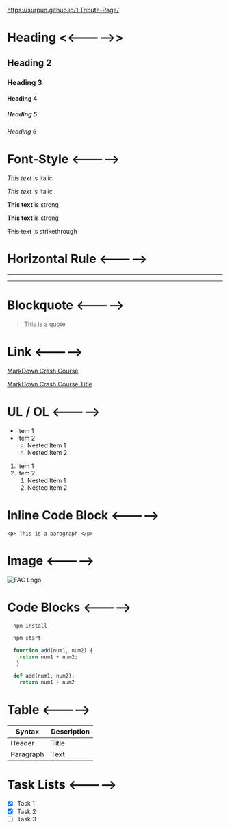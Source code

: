 https://surpun.github.io/1.Tribute-Page/

# Heading <<----->>
## Heading 2
### Heading 3
#### Heading 4
##### Heading 5
###### Heading 6

# Font-Style <----->
*This text* is italic

_This text_ is italic

<!-- Strong -->
**This text** is strong

__This text__ is strong

<!-- Strikethrough -->
~~This text~~ is strikethrough

# Horizontal Rule <----->

---
___


# Blockquote <----->
> This is a quote

<!-- Links -->
# Link <----->
[MarkDown Crash Course](https://www.youtube.com/watch?v=HUBNt18RFbo)

[MarkDown Crash Course Title](https://www.youtube.com/watch?v=HUBNt18RFbo "Markdown Crash Course")

# UL / OL <----->
* Item 1
* Item 2
  * Nested Item 1
  * Nested Item 2

<!-- Ordered list -->
1. Item 1
2. Item 2
    1. Nested Item 1
    2. Nested Item 2

# Inline Code Block <----->
`<p> This is a paragraph </p>`

# Image <----->
![FAC Logo](https://images.squarespace-cdn.com/content/v1/56e2e0c520c6472a2586add2/1586878058003-O6HMO8IHL96DVFDH5R14/Training+Company+Logos+%2823%29.png)

<!-- Github Markdown -->

<!-- Code Blocks -->
# Code Blocks <----->
```bash
  npm install
  
  npm start
```

```javascript
  function add(num1, num2) {
    return num1 + num2;
   }
```

```python
  def add(num1, num2):
    return num1 + num2
```

# Table <----->
| Syntax      | Description |
| ----------- | ----------- |
| Header      | Title       |
| Paragraph   | Text        |

# Task Lists <----->
* [x] Task 1
* [x] Task 2
* [ ] Task 3
